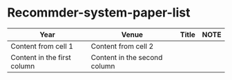 # Recommder-system-paper-list

Year | Venue | Title | NOTE
------------ | ------------- |------------- |-------------
Content from cell 1 | Content from cell 2 | |
Content in the first column | Content in the second column | |
